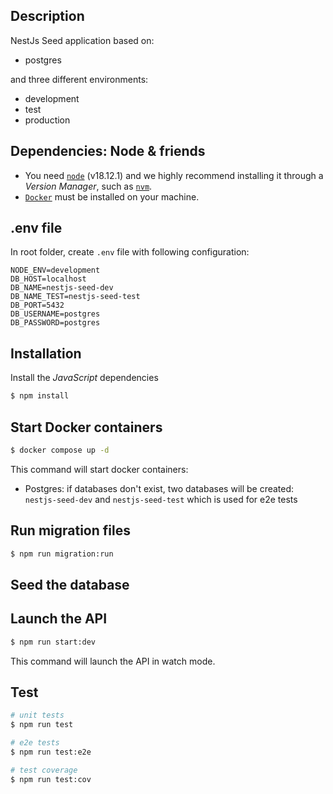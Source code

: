 ## Description

NestJs Seed application based on:
- postgres

and three different environments:
- development
- test
- production

## Dependencies: Node & friends

- You need [`node`](https://nodejs.org/en/) (v18.12.1) and we highly recommend installing it through a _Version Manager_, such as [`nvm`](https://github.com/creationix/nvm).
- [`Docker`](https://docs.docker.com/engine/install) must be installed on your machine.

## .env file

In root folder, create `.env` file with following configuration:

```shell
NODE_ENV=development
DB_HOST=localhost
DB_NAME=nestjs-seed-dev
DB_NAME_TEST=nestjs-seed-test
DB_PORT=5432
DB_USERNAME=postgres
DB_PASSWORD=postgres
```

## Installation

Install the _JavaScript_ dependencies

```bash
$ npm install
```

## Start Docker containers

```bash
$ docker compose up -d
```

This command will start docker containers:
- Postgres: if databases don't exist, two databases will be created: `nestjs-seed-dev` and `nestjs-seed-test` which is used for e2e tests

## Run migration files

```bash
$ npm run migration:run
```

## Seed the database

## Launch the API

```bash
$ npm run start:dev
```

This command will launch the API in watch mode.

## Test

```bash
# unit tests
$ npm run test

# e2e tests
$ npm run test:e2e

# test coverage
$ npm run test:cov
```
